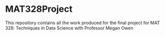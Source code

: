 # MAT328Project
This repository contains all the work produced for the final project for MAT 328: Techniques in Data Science with Professor Megan Owen
